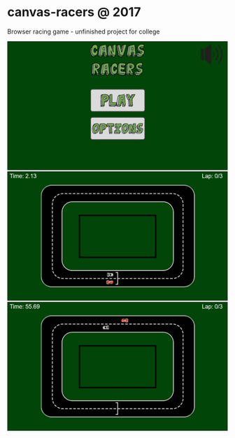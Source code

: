 # canvas-racers @ 2017
Browser racing game - unfinished project for college

![alt text](https://github.com/ezzejr/pic-hoster/blob/master/i/MOcqM3e.png?raw=true)
![alt text](https://github.com/ezzejr/pic-hoster/blob/master/i/vUhvD6v.png?raw=true)
![alt text](https://github.com/ezzejr/pic-hoster/blob/master/i/3ZADgJc.png?raw=true)
